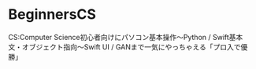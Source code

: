 # BeginnersCS
CS:Computer Science初心者向けにパソコン基本操作〜Python / Swift基本文・オブジェクト指向〜Swift UI / GANまで一気にやっちゃえる「プロ入で優勝」
